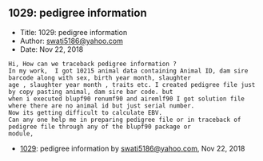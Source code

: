 ## 1029: pedigree information

- Title: 1029: pedigree information
- Author: swati5186@yahoo.com
- Date: Nov 22, 2018
```
Hi, How can we traceback pedigree information ?
In my work,  I got 10215 animal data containing Animal ID, dam sire barcode along with sex, birth year month, slaughter
age , slaughter year month , traits etc. I created pedigree file just by copy pasting animal, dam sire bar code. but
when i executed blupf90 renumf90 and airemlf90 I got solution file where there are no animal id but just serial number.
Now its getting difficult to calculate EBV.
Can any one help me in preparing pedigree file or in traceback of pedigree file through any of the blupf90 package or
module,
```

- [1029](1029.md): pedigree information by swati5186@yahoo.com, Nov 22, 2018
